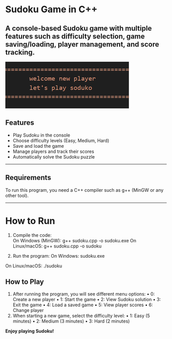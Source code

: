 
# Sudoku Game in C++  
A console-based Sudoku game with multiple features such as difficulty selection, game saving/loading, player management, and score tracking.
---

![first look](https://github.com/fatwem-ak/tamrin/blob/master/Screenshot%202025-03-24%20132207.png?raw=true)

## Features
- Play Sudoku in the console  
- Choose difficulty levels (Easy, Medium, Hard)  
- Save and load the game  
- Manage players and track their scores  
- Automatically solve the Sudoku puzzle  

---

## Requirements
To run this program, you need a C++ compiler such as g++ (MinGW or any other tool).

---

# How to Run
 1. Compile the code:  
   On Windows (MinGW):
   g++ sudoku.cpp -o sudoku.exe
   On Linux/macOS:
   g++ sudoku.cpp -o sudoku

 2. Run the program:
On Windows:
sudoku.exe

On Linux/macOS:
./sudoku



## How to Play

 1. After running the program, you will see different menu options:
 • 0: Create a new player
 • 1: Start the game
 • 2: View Sudoku solution
 • 3: Exit the game
 • 4: Load a saved game
 • 5: View player scores
 • 6: Change player
 2. When starting a new game, select the difficulty level:
 • 1: Easy (5 minutes)
 • 2: Medium (3 minutes)
 • 3: Hard (2 minutes)

**Enjoy playing Sudoku!**
